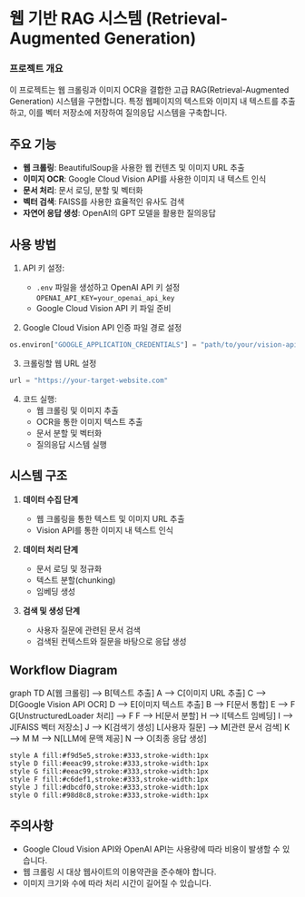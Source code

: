 # 웹 기반 RAG 시스템 (Retrieval-Augmented Generation)

### 프로젝트 개요

이 프로젝트는 웹 크롤링과 이미지 OCR을 결합한 고급 RAG(Retrieval-Augmented Generation) 시스템을 구현합니다. 특정 웹페이지의 텍스트와 이미지 내 텍스트를 추출하고, 이를 벡터 저장소에 저장하여 질의응답 시스템을 구축합니다.

## 주요 기능

- **웹 크롤링**: BeautifulSoup을 사용한 웹 컨텐츠 및 이미지 URL 추출
- **이미지 OCR**: Google Cloud Vision API를 사용한 이미지 내 텍스트 인식
- **문서 처리**: 문서 로딩, 분할 및 벡터화
- **벡터 검색**: FAISS를 사용한 효율적인 유사도 검색
- **자연어 응답 생성**: OpenAI의 GPT 모델을 활용한 질의응답

## 사용 방법

1. API 키 설정:
   - `.env` 파일을 생성하고 OpenAI API 키 설정 `OPENAI_API_KEY=your_openai_api_key`
   - Google Cloud Vision API 키 파일 준비

2. Google Cloud Vision API 인증 파일 경로 설정
```python
os.environ["GOOGLE_APPLICATION_CREDENTIALS"] = "path/to/your/vision-api-key.json"
```

3. 크롤링할 웹 URL 설정
```python
url = "https://your-target-website.com"
```

4. 코드 실행:
   - 웹 크롤링 및 이미지 추출
   - OCR을 통한 이미지 텍스트 추출
   - 문서 분할 및 벡터화
   - 질의응답 시스템 실행

## 시스템 구조

1. **데이터 수집 단계**
   - 웹 크롤링을 통한 텍스트 및 이미지 URL 추출
   - Vision API를 통한 이미지 내 텍스트 인식

2. **데이터 처리 단계**
   - 문서 로딩 및 정규화
   - 텍스트 분할(chunking)
   - 임베딩 생성

3. **검색 및 생성 단계**
   - 사용자 질문에 관련된 문서 검색
   - 검색된 컨텍스트와 질문을 바탕으로 응답 생성

## Workflow Diagram
graph TD
    A[웹 크롤링] --> B[텍스트 추출]
    A --> C[이미지 URL 추출]
    C --> D[Google Vision API OCR]
    D --> E[이미지 텍스트 추출]
    B --> F[문서 통합]
    E --> F
    G[UnstructuredLoader 처리] --> F
    F --> H[문서 분할]
    H --> I[텍스트 임베딩]
    I --> J[FAISS 벡터 저장소]
    J --> K[검색기 생성]
    L[사용자 질문] --> M[관련 문서 검색]
    K --> M
    M --> N[LLM에 문맥 제공]
    N --> O[최종 응답 생성]
    
    style A fill:#f9d5e5,stroke:#333,stroke-width:1px
    style D fill:#eeac99,stroke:#333,stroke-width:1px
    style G fill:#eeac99,stroke:#333,stroke-width:1px
    style F fill:#c6def1,stroke:#333,stroke-width:1px
    style J fill:#dbcdf0,stroke:#333,stroke-width:1px
    style O fill:#98d8c8,stroke:#333,stroke-width:1px

## 주의사항

- Google Cloud Vision API와 OpenAI API는 사용량에 따라 비용이 발생할 수 있습니다.
- 웹 크롤링 시 대상 웹사이트의 이용약관을 준수해야 합니다.
- 이미지 크기와 수에 따라 처리 시간이 길어질 수 있습니다.